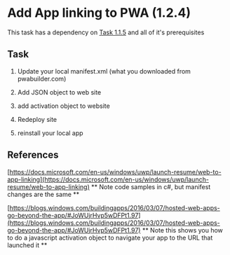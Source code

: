  # Add App linking to PWA (1.2.4)

This task has a dependency on [Task 1.1.5](115_Add_WIndows_Features.md) and all of it's prerequisites

## Task 

1. Update your local manifest.xml (what you downloaded from pwabuilder.com)

2. Add JSON object to web site

3. add activation object to website

4. Redeploy site

5. reinstall your local app



## References

[https://docs.microsoft.com/en-us/windows/uwp/launch-resume/web-to-app-linking](https://docs.microsoft.com/en-us/windows/uwp/launch-resume/web-to-app-linking) ** Note code samples in c#, but manifest changes are the same **

[https://blogs.windows.com/buildingapps/2016/03/07/hosted-web-apps-go-beyond-the-app/#JoWUjrHvp5wDFPt1.97](https://blogs.windows.com/buildingapps/2016/03/07/hosted-web-apps-go-beyond-the-app/#JoWUjrHvp5wDFPt1.97) ** Note this shows you how to do a javascript activation object to navigate your app to the URL that launched it **






